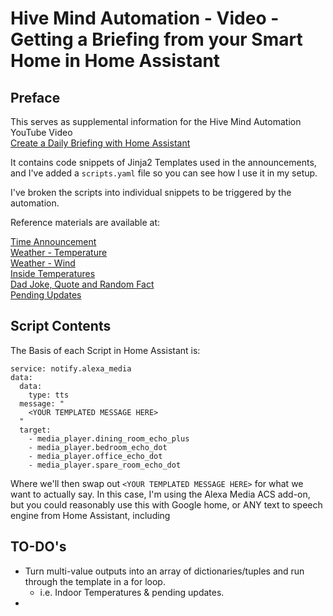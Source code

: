 # Hive Mind Automation - Video - Getting a Briefing from your Smart Home in Home Assistant

## Preface

This serves as supplemental information for the Hive Mind Automation YouTube Video  
[Create a Daily Briefing with Home Assistant](https://youtu.be/A_m-ik4fRzo)

It contains code snippets of Jinja2 Templates used in the announcements, and I've added a `scripts.yaml` file so you can see how I use it in my setup. 

I've broken the scripts into individual snippets to be triggered by the automation.

Reference materials are available at:


[Time Announcement](./time.md)  
[Weather - Temperature](./weatherTemperature.md)  
[Weather - Wind](./weatherWind.md)  
[Inside Temperatures](./inside%20temps.md)  
[Dad Joke, Quote and Random Fact](./fun.md)  
[Pending Updates](./pending%20updates.md)  

## Script Contents
The Basis of each Script in Home Assistant is:
```
service: notify.alexa_media
data:
  data:
    type: tts
  message: "
    <YOUR TEMPLATED MESSAGE HERE>
  "
  target:
    - media_player.dining_room_echo_plus
    - media_player.bedroom_echo_dot
    - media_player.office_echo_dot
    - media_player.spare_room_echo_dot
```
Where we'll then swap out `<YOUR TEMPLATED MESSAGE HERE>` for what we want to actually say.
In this case, I'm using the Alexa Media ACS add-on, but you could reasonably use this with Google home, or ANY text to speech engine from Home Assistant, including 

## TO-DO's

- Turn multi-value outputs into an array of dictionaries/tuples and run through the template in a for loop.
    - i.e. Indoor Temperatures & pending updates. 
- 
